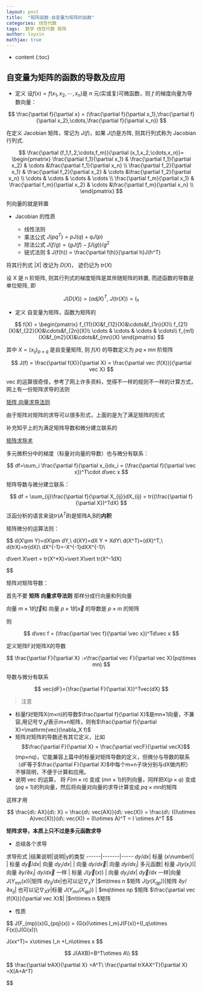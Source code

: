 ```yaml
---
layout: post
title:  "矩阵函数-自变量为矩阵的函数"
categories: 线性代数
tags:  数学 线性代数 矩阵
author: loyxin
mathjax: true
---
```


* content
{:toc}

## 自变量为矩阵的函数的导数及应用
- 定义
设$f(x)=f(x_1,x_2,\cdots,x_n)$是 n 元(实或复)可微函数，则 $f$ 的梯度向量为导数向量：

$$
\frac{\partial f}{\partial x} = (\frac{\partial f}{\partial x_1},\frac{\partial f}{\partial x_2},\cdots,\frac{\partial f}{\partial x_n})
$$

在定义 Jacobian 矩阵，常记为 $J(f)$，如果 $J(f)$是方阵, 则其行列式称为 Jacobian行列式.

$$
\frac{\partial (f_1,f_2,\cdots,f_m)}{\partial (x_1,x_2,\cdots,x_n)}=
\begin{pmatrix}
\frac{\partial f_1}{\partial x_1} & \frac{\partial f_1}{\partial x_2} & \cdots &\frac{\partial f_1}{\partial x_n} \\
\frac{\partial f_2}{\partial x_1} & \frac{\partial f_2}{\partial x_2} & \cdots &\frac{\partial f_2}{\partial x_n} \\
\cdots & \cdots & \cdots & \cdots \\
\frac{\partial f_m}{\partial x_1} & \frac{\partial f_m}{\partial x_2} & \cdots &\frac{\partial f_m}{\partial x_n} \\
\end{pmatrix}
$$

列向量的就是转置

- Jacobian 的性质

    - 线性法则
    - 乘法公式 $J(pq^T) = pJ(q)+qJ(p)$
    - 除法公式 $J(f/g) = (gJ(f)-fJ(g))/g^2$
    - 链式法则 $ J(f(h)) = \frac{\partial f(h)}{\partial h}J(h^T)

将其行列式 $\vert X \vert$ 改记为 $D(X)$， 迹仍记为 $tr(X)$

设 X 是 n 阶矩阵, 则其行列式的梯度矩阵是其伴随矩阵的转置, 而迹函数的导数是单位矩阵, 即

$$
J(D(X)) = (adj X)^T,\ J(tr(X))= I_n
$$

- 定义 自变量为矩阵，函数为矩阵的

$$
f(X) =
\begin{pmatrix}
f_{11}(X)&f_{12}(X)&\cdots&f_{1n}(X)\\
f_{21}(X)&f_{22}(X)&\cdots&f_{2n}(X)\\
\cdots & \cdots & \cdots & \cdots\\
f_{m1}(X)&f_{m2}(X)&\cdots&f_{mn}(X)
\end{pmatrix}
$$

其中 $X = (x_{ij})_{p\times q}$ 是自变量矩阵, 则 $f(X)$ 的导数定义为 $pq \times mn$ 阶矩阵

$$
J(f) = \frac{\partial f(X)}{\partial X} = \frac{\partial vec (f(X))}{\partial vec X}
$$

vec 的运算很奇怪，参考了网上许多资料，觉得不一样的规则不一样的计算方式，网上有一份矩阵求导的法则

[矩阵 向量求导法则](http://files.cnblogs.com/files/leoleo/matrix_rules.pdf)

由于矩阵对矩阵的求导可以很多形式，上面的是为了满足矩阵的形式

补充知乎上的为满足矩阵导数和微分建立联系的

[矩阵求导术](https://zhuanlan.zhihu.com/p/24709748)

多元微积分中的梯度（标量对向量的导数）也与微分有联系：

$$
df=\sum_i \frac{\partial f}{\partial x_i}dx_i = (\frac{\partial f}{\partial \vec x})^T\cdot d\vec x
$$

矩阵导数与微分建立联系：

$$
df = \sum_{ij}\frac{\partial f}{\partial X_{ij}}dX_{ij} = tr((\frac{\partial f}{\partial X})^TdX)
$$

泛函分析的语言来说$tr(A^TB)$是矩阵A,B的**内积**

矩阵微分的运算法则：

$$
d(X\pm Y)=dX\pm dY,\ d(XY)=dX Y + XdY\\
d(X^T)=(dX)^T,\ d(trX)=tr(dX)\\
dX^{-1}=-X^{-1}dXX^{-1}\\

d\vert X\vert = tr(X^*X)=\vert X\vert tr(X^-1dX)

$$

矩阵对矩阵导数：

首先不要 **矩阵 向量求导法则** 那样分成行向量和列向量

向量 $m\times 1$的$\vec f$和 向量 $p\times 1$的$\vec x$ 的导数是 $p\times m$ 的矩阵

则

$$
d\vec f = (\frac{\partial \vec f}{\partial \vec x})^Td\vec x
$$

定义矩阵F对矩阵X的导数

$$
\frac{\partial F}{\partial X} :=\frac{\partial vec F}{\partial vec X}(pq\times mn)
$$

导数与微分有联系

$$
vec{dF}=(\frac{\partial F}{\partial X})^Tvec(dX)
$$

> 注意

- 标量f对矩阵X(m×n)的导数$\frac{\partial f}{\partial X}$是mn×1向量，不兼容,用记号$\nabla_X f$表示m×n矩阵，则有$\frac{\partial f}{\partial X}=\mathrm{vec}(\nabla_X f)$
- 矩阵对矩阵的导数还有其它定义，比如 $$\frac{\partial F}{\partial X} = \frac{\partial vecF}{\partial vecX}$$ (mp×nq)，它能兼容上篇中的标量对矩阵导数的定义，但微分与导数的联系（dF等于$\frac{\partial F}{\partial X}$中每个m×n子块分别与dX做内积）不够简明，不便于计算和应用。
- 说明 vec 的运算， 将 $F(m\times n)$ 变成 $(mn\times 1)$的列向量，同样把$X(p\times q)$ 变成 $(pq\times 1)$的列向量，然后将向量对向量的求导计算变成 $pq\times mn$的矩阵

这样才用

$$
\frac{d\: AX}{d\: X} = \frac{d\: vec(AX)}{d\: vec(X)} = \frac{d\: ((I\otimes A)vec(X))}{d\: vec(X)} = (I\otimes A)^T = I \otimes A^T
$$


**矩阵求导，本质上只不过是多元函数求导**

- 总结各个求导

求导形式 |结果说明|说明|y的类型
------|-------|-----
$dy/dx$| 标量 (x\number)|  | 标量
$d\vec{y}/dx$| 向量 $dy_i/dx$| | 向量
$dy/d\vec{x}$| 向量 $dy/dx_i$| 多元函数| 标量
$J(y(x_i))$|向量 $\partial y /\partial x_i$|  $dy/d\vec{x}$ 一样 | 标量
$J(\vec y(x))$ | 向量 $d y_i /d x$|  $d\vec{y}/dx$ 一样|向量
$J(Y_{mn}(x))$|矩阵 $d y_{ij}/d x$|也可以记$\nabla_x Y$ |$m\times n $矩阵 
$J(y(X_{qp}))$|矩阵 $\partial y /\partial x_{ij}$| 也可以记$\nabla_X y$|标量
$J(Y_{mn}(X_{qp}))$ | $mq\times np $矩阵 $\frac{\partial vec (f(X))}{\partial vec X}$| |$m\times n $矩阵 


- 性质

$$
J(F_{mp}(x)G_{pq}(x)) = (G(x)\otimes I_m)J(F(x))+(I_q\otimes F(x))J(G(x))\\

J(xx^T)= x\otimes I_n +I_n\otimes x
$$

$$
J(AXB)=B^T\otimes A\\
$$

$$
\frac{\partial trAX}{\partial X} =A^T\\
\frac{\partial trXAX^T}{\partial X} =X(A+A^T)

$$





